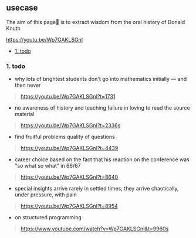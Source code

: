## usecase
The aim of this page📝 is to extract wisdom from the oral history of Donald Knuth

https://youtu.be/Wp7GAKLSGnI

<!-- TOC -->

- [1. todo](#1-todo)

<!-- /TOC -->
### 1. todo
* why lots of brightest students don't go into mathematics initially — and then never
> https://youtu.be/Wp7GAKLSGnI?t=1731

* no awareness of history and teaching failure in loving to read the source material
> https://youtu.be/Wp7GAKLSGnI?t=2336s

* find fruitful problems quality of questions
> https://youtu.be/Wp7GAKLSGnI?t=4439

* career choice based on the fact that his reaction on the conference was "so what so what" in 66/67
>https://youtu.be/Wp7GAKLSGnI?t=8640

* special insights arrive rarely in settled times; they arrive chaotically, under pressure, with pain
> https://youtu.be/Wp7GAKLSGnI?t=8954

* on structured programming
> https://www.youtube.com/watch?v=Wp7GAKLSGnI&t=9960s
